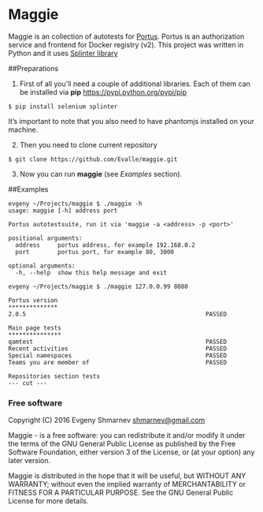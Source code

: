 # Maggie
Maggie is an collection of autotests for [Portus](http://port.us.org/). 
Portus is an authorization service and frontend for Docker registry (v2).
This project was written in Python and it uses [Splinter library](https://splinter.readthedocs.io/en/latest/)

##Preparations

1) First of all you'll need a couple of additional libraries. Each of them can be installed via **pip** https://pypi.python.org/pypi/pip

```
$ pip install selenium splinter
```
It’s important to note that you also need to have phantomjs installed on your machine.

2) Then you need to clone current repository 
``` 
$ git clone https://github.com/Evalle/maggie.git
```

3) Now you can run **maggie** (see *Examples* section).

##Examples
```
evgeny ~/Projects/maggie $ ./maggie -h
usage: maggie [-h] address port

Portus autotestsuite, run it via 'maggie -a <address> -p <port>'

positional arguments:
  address     portus address, for example 192.168.0.2
  port        portus port, for example 80, 3000

optional arguments:
  -h, --help  show this help message and exit
```

```
evgeny ~/Projects/maggie $ ./maggie 127.0.0.99 8080

Portus version
**************
2.0.5                                                   PASSED

Main page tests
***************
qamtest                                                 PASSED
Recent activities                                       PASSED
Special namespaces                                      PASSED
Teams you are member of                                 PASSED

Repositories section tests
--- cut --- 
```

### Free software

Copyright (C) 2016 Evgeny Shmarnev shmarnev@gmail.com

Maggie - is a free software: you can redistribute it and/or modify it under the terms of the GNU General Public License as published by the Free Software Foundation, either version 3 of the License, or (at your option) any later version.

Maggie is distributed in the hope that it will be useful, but WITHOUT ANY WARRANTY; without even the implied warranty of MERCHANTABILITY or FITNESS FOR A PARTICULAR PURPOSE. See the GNU General Public License for more details.
